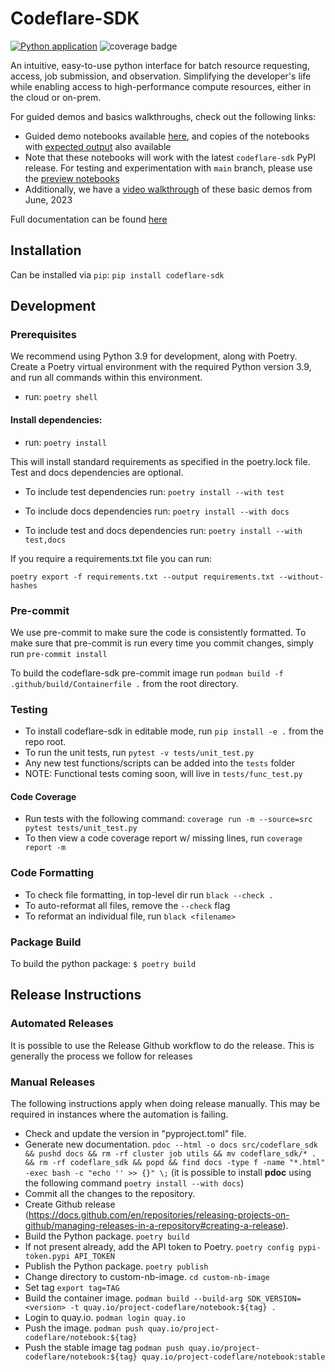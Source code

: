 # Codeflare-SDK

[![Python application](https://github.com/project-codeflare/codeflare-sdk/actions/workflows/unit-tests.yml/badge.svg?branch=main)](https://github.com/project-codeflare/codeflare-sdk/actions/workflows/unit-tests.yml)
![coverage badge](./coverage.svg)

An intuitive, easy-to-use python interface for batch resource requesting, access, job submission, and observation. Simplifying the developer's life while enabling access to high-performance compute resources, either in the cloud or on-prem.

For guided demos and basics walkthroughs, check out the following links:

- Guided demo notebooks available [here](https://github.com/project-codeflare/codeflare-sdk/tree/main/demo-notebooks/guided-demos), and copies of the notebooks with [expected output](https://github.com/project-codeflare/codeflare-sdk/tree/main/demo-notebooks/guided-demos/notebook-ex-outputs) also available
- Note that these notebooks will work with the latest `codeflare-sdk` PyPI release. For testing and experimentation with `main` branch, please use the [preview notebooks](https://github.com/project-codeflare/codeflare-sdk/tree/main/demo-notebooks/guided-demos/preview_nbs)
- Additionally, we have a [video walkthrough](https://www.youtube.com/watch?v=U76iIfd9EmE) of these basic demos from June, 2023

Full documentation can be found [here](https://project-codeflare.github.io/codeflare-sdk/detailed-documentation)

## Installation

Can be installed via `pip`: `pip install codeflare-sdk`

## Development

### Prerequisites

We recommend using Python 3.9 for development, along with Poetry.
Create a Poetry virtual environment with the required Python version 3.9, and run all commands within this environment.

  - run: `poetry shell`

#### Install dependencies:

  - run: `poetry install`

This will install standard requirements as specified in the poetry.lock file. Test and docs dependencies are optional.

- To include test dependencies run: `poetry install --with test`

- To include docs dependencies run: `poetry install --with docs`

- To include test and docs dependencies run: `poetry install --with test,docs`

If you require a requirements.txt file you can run:

`poetry export -f requirements.txt --output requirements.txt --without-hashes`

### Pre-commit

We use pre-commit to make sure the code is consistently formatted. To make sure that pre-commit is run every time you commit changes, simply run `pre-commit install`

To build the codeflare-sdk pre-commit image run `podman build -f .github/build/Containerfile .` from the root directory.

### Testing

- To install codeflare-sdk in editable mode, run `pip install -e .` from the repo root.
- To run the unit tests, run `pytest -v tests/unit_test.py`
- Any new test functions/scripts can be added into the `tests` folder
- NOTE: Functional tests coming soon, will live in `tests/func_test.py`

#### Code Coverage

- Run tests with the following command: `coverage run -m --source=src pytest tests/unit_test.py`
- To then view a code coverage report w/ missing lines, run `coverage report -m`

### Code Formatting

- To check file formatting, in top-level dir run `black --check .`
- To auto-reformat all files, remove the `--check` flag
- To reformat an individual file, run `black <filename>`

### Package Build

To build the python package: `$ poetry build`

## Release Instructions

### Automated Releases

It is possible to use the Release Github workflow to do the release. This is generally the process we follow for releases

### Manual Releases

The following instructions apply when doing release manually. This may be required in instances where the automation is failing.

- Check and update the version in "pyproject.toml" file.
- Generate new documentation.
`pdoc --html -o docs src/codeflare_sdk && pushd docs && rm -rf cluster job utils && mv codeflare_sdk/* . && rm -rf codeflare_sdk && popd && find docs -type f -name "*.html" -exec bash -c "echo '' >> {}" \;` (it is possible to install **pdoc** using the following command `poetry install --with docs`)
- Commit all the changes to the repository.
- Create Github release (<https://docs.github.com/en/repositories/releasing-projects-on-github/managing-releases-in-a-repository#creating-a-release>).
- Build the Python package. `poetry build`
- If not present already, add the API token to Poetry.
`poetry config pypi-token.pypi API_TOKEN`
- Publish the Python package. `poetry publish`
- Change directory to custom-nb-image. `cd custom-nb-image`
- Set tag `export tag=TAG`
- Build the container image. `podman build --build-arg SDK_VERSION=<version> -t quay.io/project-codeflare/notebook:${tag} .`
- Login to quay.io. `podman login quay.io`
- Push the image. `podman push quay.io/project-codeflare/notebook:${tag}`
- Push the stable image tag `podman push quay.io/project-codeflare/notebook:${tag} quay.io/project-codeflare/notebook:stable`
